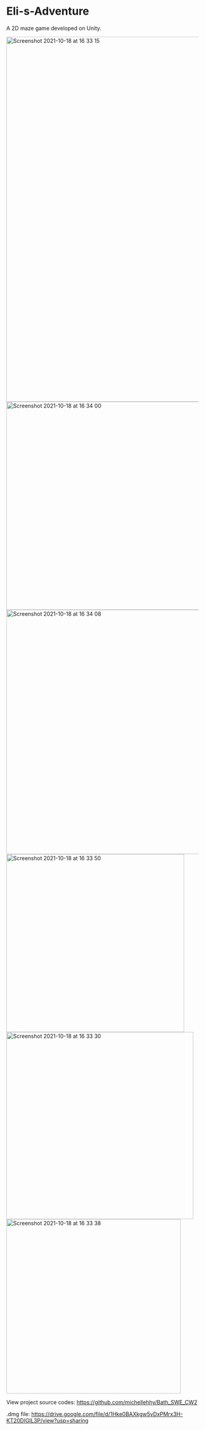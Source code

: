 # Eli-s-Adventure

A 2D maze game developed on Unity.  

<img width="956" alt="Screenshot 2021-10-18 at 16 33 15" src="https://user-images.githubusercontent.com/73033910/137769192-a7d66e33-e53b-48e3-a635-b70c8c0709eb.png">

<img width="545" alt="Screenshot 2021-10-18 at 16 34 00" src="https://user-images.githubusercontent.com/73033910/137769305-14f4f3df-224d-427d-8303-9b4c0c8b9ed6.png">

<img width="640" alt="Screenshot 2021-10-18 at 16 34 08" src="https://user-images.githubusercontent.com/73033910/137769354-c98121af-0326-48e3-9705-079bdf487b7f.png">

<img width="466" alt="Screenshot 2021-10-18 at 16 33 50" src="https://user-images.githubusercontent.com/73033910/137769265-deaa83f6-9374-4f23-a122-8386895f60f9.png">


<img width="490" alt="Screenshot 2021-10-18 at 16 33 30" src="https://user-images.githubusercontent.com/73033910/137769223-49960ee7-2bcb-4b07-8d7e-53642ad48aee.png">

<img width="457" alt="Screenshot 2021-10-18 at 16 33 38" src="https://user-images.githubusercontent.com/73033910/137769241-d04e7f5e-e730-4e7b-9ac0-e005c6a54fc9.png">



View project source codes: https://github.com/michellehhy/Bath_SWE_CW2

.dmg file: https://drive.google.com/file/d/1Hke0BAXkgw5vDxPMrx3H-KT20DIGIL3P/view?usp=sharing
